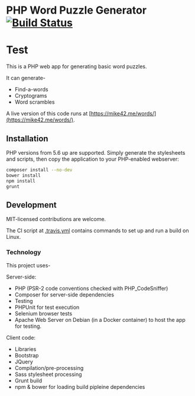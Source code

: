 # PHP Word Puzzle Generator [![Build Status](https://travis-ci.org/mike42/word-puzzles.svg?branch=master)](https://travis-ci.org/mike42/word-puzzles)
# Test
This is a PHP web app for generating basic word puzzles.

It can generate-

- Find-a-words
- Cryptograms
- Word scrambles

A live version of this code runs at [https://mike42.me/words/](https://mike42.me/words/).

## Installation

PHP versions from 5.6 up are supported. Simply generate the stylesheets and scripts, then copy the application to your PHP-enabled webserver:

```bash
composer install --no-dev
bower install
npm install
grunt
```

## Development

MIT-licensed contributions are welcome.

The CI script at [.travis.yml](https://github.com/mike42/word-puzzles/blob/master/.travis.yml) contains commands to set up and run a build on Linux.

### Technology
This project uses-

Server-side:
- PHP (PSR-2 code conventions checked with PHP_CodeSniffer)
- Composer for server-side dependencies
- Testing
 - PHPUnit for test execution
 - Selenium browser tests
 - Apache Web Server on Debian (in a Docker container) to host the app for testing.

Client code:
- Libraries
 - Bootstrap
 - JQuery
- Compilation/pre-processing
 - Sass stylesheet processing
 - Grunt build
 - npm & bower for loading build pipleine dependencies 
